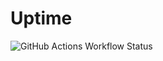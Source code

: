 # Uptime

![GitHub Actions Workflow Status](https://img.shields.io/github/actions/workflow/status/mwinokan/Uptime/uptime.yml?label=url-status)

